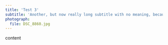 ```yaml
---
title: 'Test 3'
subtitle: 'Another, but now really long subtitle with no meaning, because it has just to be long'
photograph:
  file: DSC_8860.jpg
---
```


content